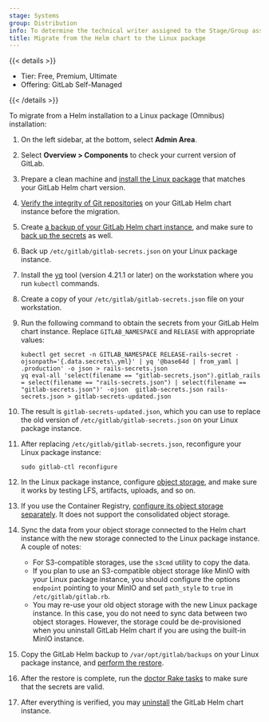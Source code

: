 ```yaml
---
stage: Systems
group: Distribution
info: To determine the technical writer assigned to the Stage/Group associated with this page, see https://handbook.gitlab.com/handbook/product/ux/technical-writing/#assignments
title: Migrate from the Helm chart to the Linux package
---
```


{{< details >}}

- Tier: Free, Premium, Ultimate
- Offering: GitLab Self-Managed

{{< /details >}}

To migrate from a Helm installation to a Linux package (Omnibus) installation:

1. On the left sidebar, at the bottom, select **Admin Area**.
1. Select **Overview > Components** to check your current version of GitLab.
1. Prepare a clean machine and
   [install the Linux package](https://docs.gitlab.com/update/package/)
   that matches your GitLab Helm chart version.
1. [Verify the integrity of Git repositories](https://docs.gitlab.com/administration/raketasks/check/)
   on your GitLab Helm chart instance before the migration.
1. Create [a backup of your GitLab Helm chart instance](../../backup-restore/backup.md),
   and make sure to [back up the secrets](../../backup-restore/backup.md#back-up-the-secrets)
   as well.
1. Back up `/etc/gitlab/gitlab-secrets.json` on your Linux package instance.
1. Install the [yq](https://github.com/mikefarah/yq) tool (version 4.21.1 or later) on the workstation where you run `kubectl` commands.
1. Create a copy of your `/etc/gitlab/gitlab-secrets.json` file on your workstation.
1. Run the following command to obtain the secrets from your GitLab Helm chart instance.
   Replace `GITLAB_NAMESPACE` and `RELEASE` with appropriate values:

   ```shell
   kubectl get secret -n GITLAB_NAMESPACE RELEASE-rails-secret -ojsonpath='{.data.secrets\.yml}' | yq '@base64d | from_yaml | .production' -o json > rails-secrets.json
   yq eval-all 'select(filename == "gitlab-secrets.json").gitlab_rails = select(filename == "rails-secrets.json") | select(filename == "gitlab-secrets.json")' -ojson  gitlab-secrets.json rails-secrets.json > gitlab-secrets-updated.json
   ```

1. The result is `gitlab-secrets-updated.json`, which you can use to replace the old version of `/etc/gitlab/gitlab-secrets.json`
   on your Linux package instance.
1. After replacing `/etc/gitlab/gitlab-secrets.json`, reconfigure your Linux package instance:

   ```shell
   sudo gitlab-ctl reconfigure
   ```

1. In the Linux package instance, configure [object storage](https://docs.gitlab.com/administration/object_storage/),
   and make sure it works by testing LFS, artifacts, uploads, and so on.
1. If you use the Container Registry, [configure its object storage separately](https://docs.gitlab.com/administration/packages/container_registry/#use-object-storage). It does not support
   the consolidated object storage.
1. Sync the data from your object storage connected to the Helm chart instance with the new storage
   connected to the Linux package instance. A couple of notes:

   - For S3-compatible storages, use the `s3cmd` utility to copy the data.
   - If you plan to use an S3-compatible object storage like MinIO with your
     Linux package instance, you should configure the options `endpoint`
     pointing to your MinIO and set `path_style` to `true` in
     `/etc/gitlab/gitlab.rb`.
   - You may re-use your old object storage with the new Linux package instance. In this case, you
     do not need to sync data between two object storages. However, the storage could be de-provisioned when
     you uninstall GitLab Helm chart if you are using the built-in MinIO instance.

1. Copy the GitLab Helm backup to `/var/opt/gitlab/backups` on your Linux package instance, and
   [perform the restore](https://docs.gitlab.com/administration/backup_restore/restore_gitlab/#restore-for-linux-package-installations).
1. After the restore is complete, run the [doctor Rake tasks](https://docs.gitlab.com/administration/raketasks/check/)
   to make sure that the secrets are valid.
1. After everything is verified, you may [uninstall](../uninstall.md)
   the GitLab Helm chart instance.
